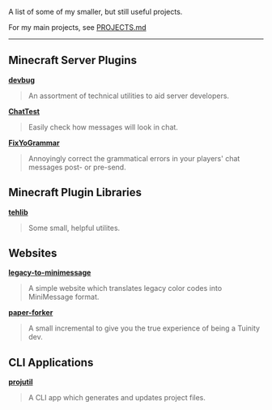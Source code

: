 A list of some of my smaller, but still useful projects.

For my main projects, see [PROJECTS.md](PROJECTS.md)

---

## Minecraft Server Plugins

[**devbug**][db]

> An assortment of technical utilities to aid server developers.

[**ChatTest**][ct]

> Easily check how messages will look in chat.

[**FixYoGrammar**][fyg]

> Annoyingly correct the grammatical errors in your players' chat messages post- or pre-send.

[db]: https://github.com/TehBrian/devbug
[ct]: https://github.com/TehBrian/ChatTest
[fyg]: https://github.com/TehBrian/FixYoGrammar

## Minecraft Plugin Libraries

[**tehlib**][tl]

> Some small, helpful utilites.

[tl]: https://github.com/TehBrian/tehlib

## Websites

[**legacy-to-minimessage**][ltm]

> A simple website which translates legacy color codes into MiniMessage format.

[**paper-forker**][pf]

> A small incremental to give you the true experience of being a Tuinity dev.

[ltm]: https://github.com/TehBrian/legacy-to-minimessage
[pf]: https://github.com/TehBrian/paper-forker

## CLI Applications

[**projutil**][pu]

> A CLI app which generates and updates project files.

[pu]: https://github.com/TehBrian/projutil

